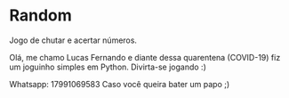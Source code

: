 # Random
 Jogo de chutar e acertar números.

Olá, me chamo Lucas Fernando e diante dessa quarentena (COVID-19) fiz um joguinho simples em Python.
Divirta-se jogando :)

Whatsapp: 17991069583   Caso você queira bater um papo ;)

